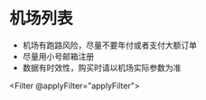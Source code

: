 <script setup lang="ts">
import { queryAirports } from './src/airports.ts'
import Filter from './components/Fliter.vue'
import Item from './components/Item.vue'
import { ref } from 'vue'
const clients = ref(null)
const filters = ref([])
const applyFilter = (val) => {
    filters.value = val
}
</script>

# 机场列表

- 机场有跑路风险，尽量不要年付或者支付大额订单
- 尽量用小号邮箱注册
- 数据有时效性，购买时请以机场实际参数为准

<Filter @applyFilter="applyFilter"></Filter>

<Item v-for="(item, index) in queryAirports(filters, 'and')" :item="item" :index="index" :key="index"></Item>
